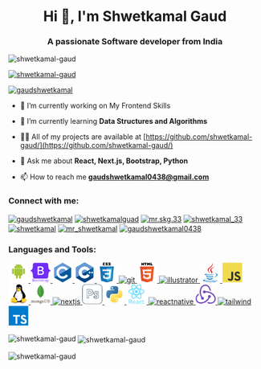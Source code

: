 <h1 align="center">Hi 👋, I'm Shwetkamal Gaud</h1>
<h3 align="center">A passionate Software developer from India</h3>

<p align="left"> <img src="https://komarev.com/ghpvc/?username=shwetkamal-gaud&label=Profile%20views&color=0e75b6&style=flat" alt="shwetkamal-gaud" /> </p>

<p align="left"> <a href="https://github.com/ryo-ma/github-profile-trophy"><img src="https://github-profile-trophy.vercel.app/?username=shwetkamal-gaud" alt="shwetkamal-gaud" /></a> </p>

<p align="left"> <a href="https://twitter.com/gaudshwetkamal" target="blank"><img src="https://img.shields.io/twitter/follow/gaudshwetkamal?logo=twitter&style=for-the-badge" alt="gaudshwetkamal" /></a> </p>

- 🔭 I’m currently working on My Frontend Skills

- 🌱 I’m currently learning **Data Structures and Algorithms**

- 👨‍💻 All of my projects are available at [https://github.com/shwetkamal-gaud/](https://github.com/shwetkamal-gaud/)

- 💬 Ask me about **React, Next.js, Bootstrap, Python**

- 📫 How to reach me **gaudshwetkamal0438@gmail.com**

<h3 align="left">Connect with me:</h3>
<p align="left">
<a href="https://twitter.com/gaudshwetkamal" target="blank"><img align="center" src="https://raw.githubusercontent.com/rahuldkjain/github-profile-readme-generator/master/src/images/icons/Social/twitter.svg" alt="gaudshwetkamal" height="30" width="40" /></a>
<a href="https://linkedin.com/in/shwetkamalguad" target="blank"><img align="center" src="https://raw.githubusercontent.com/rahuldkjain/github-profile-readme-generator/master/src/images/icons/Social/linked-in-alt.svg" alt="shwetkamalguad" height="30" width="40" /></a>
<a href="https://instagram.com/mr.skg.33" target="blank"><img align="center" src="https://raw.githubusercontent.com/rahuldkjain/github-profile-readme-generator/master/src/images/icons/Social/instagram.svg" alt="mr.skg.33" height="30" width="40" /></a>
<a href="https://www.codechef.com/users/shwetkamal_33" target="blank"><img align="center" src="https://cdn.jsdelivr.net/npm/simple-icons@3.1.0/icons/codechef.svg" alt="shwetkamal_33" height="30" width="40" /></a>
<a href="https://www.hackerrank.com/shwetkamal" target="blank"><img align="center" src="https://raw.githubusercontent.com/rahuldkjain/github-profile-readme-generator/master/src/images/icons/Social/hackerrank.svg" alt="shwetkamal" height="30" width="40" /></a>
<a href="https://www.leetcode.com/mr_shwetkamal" target="blank"><img align="center" src="https://raw.githubusercontent.com/rahuldkjain/github-profile-readme-generator/master/src/images/icons/Social/leet-code.svg" alt="mr_shwetkamal" height="30" width="40" /></a>
<a href="https://auth.geeksforgeeks.org/user/gaudshwetkamal0438" target="blank"><img align="center" src="https://raw.githubusercontent.com/rahuldkjain/github-profile-readme-generator/master/src/images/icons/Social/geeks-for-geeks.svg" alt="gaudshwetkamal0438" height="30" width="40" /></a>
</p>

<h3 align="left">Languages and Tools:</h3>
<p align="left"> <a href="https://developer.android.com" target="_blank" rel="noreferrer"> <img src="https://raw.githubusercontent.com/devicons/devicon/master/icons/android/android-original-wordmark.svg" alt="android" width="40" height="40"/> </a> <a href="https://getbootstrap.com" target="_blank" rel="noreferrer"> <img src="https://raw.githubusercontent.com/devicons/devicon/master/icons/bootstrap/bootstrap-plain-wordmark.svg" alt="bootstrap" width="40" height="40"/> </a> <a href="https://www.cprogramming.com/" target="_blank" rel="noreferrer"> <img src="https://raw.githubusercontent.com/devicons/devicon/master/icons/c/c-original.svg" alt="c" width="40" height="40"/> </a> <a href="https://www.w3schools.com/cpp/" target="_blank" rel="noreferrer"> <img src="https://raw.githubusercontent.com/devicons/devicon/master/icons/cplusplus/cplusplus-original.svg" alt="cplusplus" width="40" height="40"/> </a> <a href="https://www.w3schools.com/css/" target="_blank" rel="noreferrer"> <img src="https://raw.githubusercontent.com/devicons/devicon/master/icons/css3/css3-original-wordmark.svg" alt="css3" width="40" height="40"/> </a> <a href="https://git-scm.com/" target="_blank" rel="noreferrer"> <img src="https://www.vectorlogo.zone/logos/git-scm/git-scm-icon.svg" alt="git" width="40" height="40"/> </a> <a href="https://www.w3.org/html/" target="_blank" rel="noreferrer"> <img src="https://raw.githubusercontent.com/devicons/devicon/master/icons/html5/html5-original-wordmark.svg" alt="html5" width="40" height="40"/> </a> <a href="https://www.adobe.com/in/products/illustrator.html" target="_blank" rel="noreferrer"> <img src="https://www.vectorlogo.zone/logos/adobe_illustrator/adobe_illustrator-icon.svg" alt="illustrator" width="40" height="40"/> </a> <a href="https://www.java.com" target="_blank" rel="noreferrer"> <img src="https://raw.githubusercontent.com/devicons/devicon/master/icons/java/java-original.svg" alt="java" width="40" height="40"/> </a> <a href="https://developer.mozilla.org/en-US/docs/Web/JavaScript" target="_blank" rel="noreferrer"> <img src="https://raw.githubusercontent.com/devicons/devicon/master/icons/javascript/javascript-original.svg" alt="javascript" width="40" height="40"/> </a> <a href="https://www.linux.org/" target="_blank" rel="noreferrer"> <img src="https://raw.githubusercontent.com/devicons/devicon/master/icons/linux/linux-original.svg" alt="linux" width="40" height="40"/> </a> <a href="https://www.mongodb.com/" target="_blank" rel="noreferrer"> <img src="https://raw.githubusercontent.com/devicons/devicon/master/icons/mongodb/mongodb-original-wordmark.svg" alt="mongodb" width="40" height="40"/> </a> <a href="https://nextjs.org/" target="_blank" rel="noreferrer"> <img src="https://cdn.worldvectorlogo.com/logos/nextjs-2.svg" alt="nextjs" width="40" height="40"/> </a> <a href="https://www.photoshop.com/en" target="_blank" rel="noreferrer"> <img src="https://raw.githubusercontent.com/devicons/devicon/master/icons/photoshop/photoshop-line.svg" alt="photoshop" width="40" height="40"/> </a> <a href="https://www.python.org" target="_blank" rel="noreferrer"> <img src="https://raw.githubusercontent.com/devicons/devicon/master/icons/python/python-original.svg" alt="python" width="40" height="40"/> </a> <a href="https://reactjs.org/" target="_blank" rel="noreferrer"> <img src="https://raw.githubusercontent.com/devicons/devicon/master/icons/react/react-original-wordmark.svg" alt="react" width="40" height="40"/> </a> <a href="https://reactnative.dev/" target="_blank" rel="noreferrer"> <img src="https://reactnative.dev/img/header_logo.svg" alt="reactnative" width="40" height="40"/> </a> <a href="https://redux.js.org" target="_blank" rel="noreferrer"> <img src="https://raw.githubusercontent.com/devicons/devicon/master/icons/redux/redux-original.svg" alt="redux" width="40" height="40"/> </a> <a href="https://tailwindcss.com/" target="_blank" rel="noreferrer"> <img src="https://www.vectorlogo.zone/logos/tailwindcss/tailwindcss-icon.svg" alt="tailwind" width="40" height="40"/> </a> <a href="https://www.typescriptlang.org/" target="_blank" rel="noreferrer"> <img src="https://raw.githubusercontent.com/devicons/devicon/master/icons/typescript/typescript-original.svg" alt="typescript" width="40" height="40"/> </a> </p>

<p><img align="left" src="https://github-readme-stats.vercel.app/api/top-langs?username=shwetkamal-gaud&show_icons=true&locale=en&layout=compact" alt="shwetkamal-gaud" /></p>

<p>&nbsp;<img align="center" src="https://github-readme-stats.vercel.app/api?username=shwetkamal-gaud&show_icons=true&locale=en" alt="shwetkamal-gaud" /></p>

<p><img align="center" src="https://github-readme-streak-stats.herokuapp.com/?user=shwetkamal-gaud&" alt="shwetkamal-gaud" /></p>
